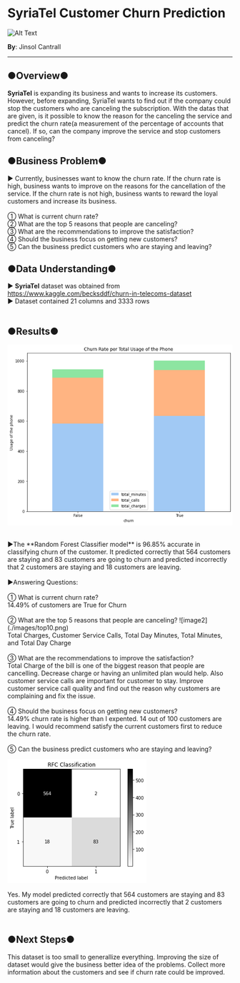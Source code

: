 #  SyriaTel Customer Churn Prediction
![Alt Text](https://media.giphy.com/media/StcrDoMb4eSXn80J0J/giphy.gif)

**By**: Jinsol Cantrall
****
## ●Overview●
**SyriaTel** is expanding its business and wants to increase its customers. However, before expanding, SyriaTel wants to find out if the company could stop the customers who are canceling the subscription. With the datas that are given, is it possible to know the reason for the canceling the service and predict the churn rate(a measurement of the percentage of accounts that cancel). If so, can the company improve the service and stop customers from canceling?

## ●Business Problem●
▶ Currently, businesses want to know the churn rate. If the churn rate is high, business wants to improve on the reasons for the cancellation of the service. If the churn rate is not high, business wants to reward the loyal customers and increase its business.
<br>
<br>
① What is current churn rate? 
<br>
② What are the top 5 reasons that people are canceling?
<br>
③ What are the recommendations to improve the satisfaction?
<br>
④ Should the business focus on getting new customers?
<br>
⑤ Can the business predict customers who are staying and leaving?


## ●Data Understanding●
▶ **SyriaTel** dataset was obtained from https://www.kaggle.com/becksddf/churn-in-telecoms-dataset
<br>
▶ Dataset contained 21 columns and 3333 rows
<br>
<br>
## ●Results●

![image1](./images/1.png)

<br>
▶The **Random Forest Classifier model** is 96.85% accurate in classifying churn of the customer. It predicted correctly that 564 customers are staying and 83 customers are going to churn and predicted incorrectly that 2 customers are staying and 18 customers are leaving. 
<br>
<br>
▶Answering Questions:
<br>
<br>
① What is current churn rate? 
<br>
14.49% of customers are True for Churn
<br>
<br>
② What are the top 5 reasons that people are canceling?
![image2](./images/top10.png)

<br>
Total Charges, Customer Service Calls, Total Day Minutes, Total Minutes, and Total Day Charge
<br>
<br>
③ What are the recommendations to improve the satisfaction?
<br>
Total Charge of the bill is one of the biggest reason that people are cancelling. Decrease charge or having an unlimited plan would help. Also customer service calls are important for customer to stay. Improve customer service call quality and find out the reason why customers are complaining and fix the issue.
<br>
<br>
④ Should the business focus on getting new customers?
<br>
14.49% churn rate is higher than I expented. 14 out of 100 customers are leaving. I would recommend satisfy the current customers first to reduce the churn rate.
<br>
<br>
⑤ Can the business predict customers who are staying and leaving?

![trained model](./images/finaltrained.png)

Yes. My model predicted correctly that 564 customers are staying and 83 customers are going to churn and predicted incorrectly that 2 customers are staying and 18 customers are leaving. 
<br>
<br>

## ●Next Steps●
This dataset is too small to generallize everything. Improving the size of dataset would give the business better idea of the problems. Collect more information about the customers and see if churn rate could be improved.




